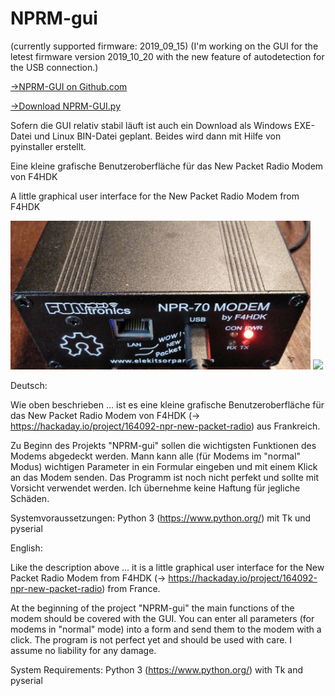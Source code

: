 # NPRM-gui
(currently supported firmware: 2019_09_15)
(I'm working on the GUI for the letest firmware version 2019_10_20 with the new feature of autodetection for the USB connection.)


<a href="https://github.com/cbrueck/nprm-gui">->NPRM-GUI on Github.com</a>

<a href="https://github.com/cbrueck/nprm-gui/raw/master/NPRM-gui.py">->Download NPRM-GUI.py</a>

Sofern die GUI relativ stabil läuft ist auch ein Download als Windows EXE-Datei und Linux BIN-Datei geplant. Beides wird dann mit Hilfe von pyinstaller erstellt.


Eine kleine grafische Benutzeroberfläche für das New Packet Radio Modem von F4HDK

A little graphical user interface for the New Packet Radio Modem from F4HDK

<img width="480" src="https://raw.githubusercontent.com/cbrueck/nprm-gui/master/nprm_img.jpg">
                                                                                                          
<img width="480" src="https://raw.githubusercontent.com/pcbx/nprm-gui/master/20191118.png">

Deutsch:

Wie oben beschrieben ... ist es eine kleine grafische Benutzeroberfläche für das New Packet Radio Modem von F4HDK (-> https://hackaday.io/project/164092-npr-new-packet-radio) aus Frankreich.

Zu Beginn des Projekts "NPRM-gui" sollen die wichtigsten Funktionen des Modems abgedeckt werden. Mann kann alle (für Modems im "normal" Modus) wichtigen Parameter in ein Formular eingeben und mit einem Klick an das Modem senden. Das Programm ist noch nicht perfekt und sollte mit Vorsicht verwendet werden. Ich übernehme keine Haftung für jegliche Schäden.

Systemvoraussetzungen:
Python 3 (https://www.python.org/) mit Tk und pyserial


English:

Like the description above ... it is a little graphical user interface for the New Packet Radio Modem from F4HDK (-> https://hackaday.io/project/164092-npr-new-packet-radio) from France.

At the beginning of the project "NPRM-gui" the main functions of the modem should be covered with the GUI. You can enter all parameters (for modems in "normal" mode) into a form and send them to the modem with a click. The program is not perfect yet and should be used with care. I assume no liability for any damage.

System Requirements:
Python 3 (https://www.python.org/) with Tk and pyserial
